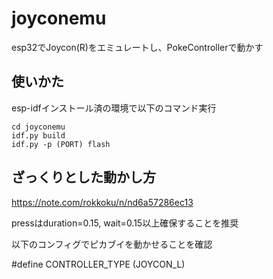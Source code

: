 # joyconemu
esp32でJoycon(R)をエミュレートし、PokeControllerで動かす

## 使いかた
esp-idfインストール済の環境で以下のコマンド実行
```
cd joyconemu
idf.py build
idf.py -p (PORT) flash
```
## ざっくりとした動かし方
https://note.com/rokkoku/n/nd6a57286ec13

pressはduration=0.15, wait=0.15以上確保することを推奨


以下のコンフィグでピカブイを動かせることを確認

#define CONTROLLER_TYPE (JOYCON_L)
